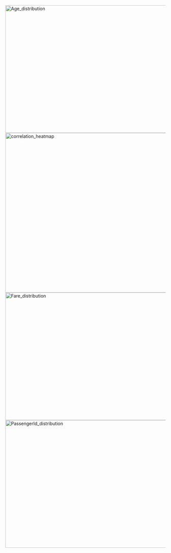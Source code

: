 <img width="600" height="400" alt="Age_distribution" src="https://github.com/user-attachments/assets/4a952bb6-9fe0-4985-9ddc-1535a6900468" />

<img width="800" height="500" alt="correlation_heatmap" src="https://github.com/user-attachments/assets/2aafd22f-872e-4d89-aa85-fea15b0b3f51" />
<img width="600" height="400" alt="Fare_distribution" src="https://github.com/user-attachments/assets/c09273b2-e9c2-46a1-acd8-5b73d353d113" />
<img width="600" height="400" alt="PassengerId_distribution" src="https://github.com/user-attachments/assets/42fc5af6-4b73-4b12-85c7-5b3bd5c11166" />



